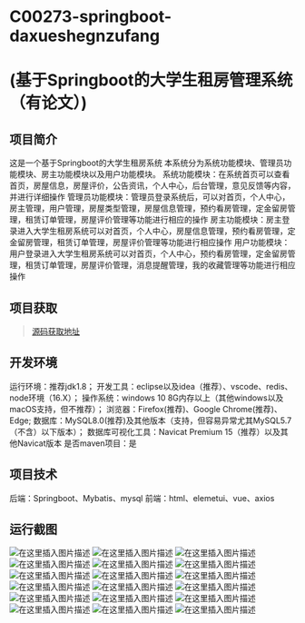 # C00273-springboot-daxueshegnzufang
# (基于Springboot的大学生租房管理系统（有论文）)
## 项目简介
这是一个基于Springboot的大学生租房系统
本系统分为系统功能模块、管理员功能模块、房主功能模块以及用户功能模块。
系统功能模块：在系统首页可以查看首页，房屋信息，房屋评价，公告资讯，个人中心，后台管理，意见反馈等内容，并进行详细操作
管理员功能模块：管理员登录系统后，可以对首页，个人中心，房主管理，用户管理，房屋类型管理，房屋信息管理，预约看房管理，定金留房管理，租赁订单管理，房屋评价管理等功能进行相应的操作
房主功能模块：房主登录进入大学生租房系统可以对首页，个人中心，房屋信息管理，预约看房管理，定金留房管理，租赁订单管理，房屋评价管理等功能进行相应操作
用户功能模块：用户登录进入大学生租房系统可以对首页，个人中心，预约看房管理，定金留房管理，租赁订单管理，房屋评价管理，消息提醒管理，我的收藏管理等功能进行相应操作





## 项目获取
> [源码获取地址](http://www.manoncode.cn/details?id=273)

 
## 开发环境

运行环境：推荐jdk1.8；
开发工具：eclipse以及idea（推荐）、vscode、redis、node环境（16.X）；
操作系统：windows 10 8G内存以上（其他windows以及macOS支持，但不推荐）；
浏览器：Firefox(推荐)、Google Chrome(推荐)、Edge;
数据库：MySQL8.0(推荐)及其他版本（支持，但容易异常尤其MySQL5.7（不含）以下版本）；
数据库可视化工具：Navicat Premium 15（推荐）以及其他Navicat版本
是否maven项目：是

## 项目技术
 
后端：Springboot、Mybatis、mysql
前端：html、elemetui、vue、axios


## 运行截图
![在这里插入图片描述](https://img-blog.csdnimg.cn/direct/491222320a0d42eeb45e3f358f0d0ecf.png#pic_center)
![在这里插入图片描述](https://img-blog.csdnimg.cn/direct/05fd7d0daf0340c5b9bc18f3cd8a12e4.png#pic_center)
![在这里插入图片描述](https://img-blog.csdnimg.cn/direct/1934c2dcbd6d4fb5ad7250bc63811a05.png#pic_center)
![在这里插入图片描述](https://img-blog.csdnimg.cn/direct/7e263743ee994ad5abaa0d387a03488a.png#pic_center)
![在这里插入图片描述](https://img-blog.csdnimg.cn/direct/32c824e585af4deda3df05a256d1fb2f.png#pic_center)
![在这里插入图片描述](https://img-blog.csdnimg.cn/direct/a6dfcc4cdacd44b9beb37559053fd893.png#pic_center)
![在这里插入图片描述](https://img-blog.csdnimg.cn/direct/e5e81e3363874e0c956af18211bd8996.png#pic_center)
![在这里插入图片描述](https://img-blog.csdnimg.cn/direct/5f6917738d5a40a2bab85b613f99343f.png#pic_center)
![在这里插入图片描述](https://img-blog.csdnimg.cn/direct/dcaf8d81d49c47769f0dd5a93ec3ec52.png#pic_center)
![在这里插入图片描述](https://img-blog.csdnimg.cn/direct/5bf2ed8fdef44484a85b712b6f1e391f.png#pic_center)
![在这里插入图片描述](https://img-blog.csdnimg.cn/direct/e361dba123874a8a9d8a8de1781d4271.png#pic_center)
![在这里插入图片描述](https://img-blog.csdnimg.cn/direct/f51c425537bc4c24bcd95fdcae8f9f35.png#pic_center)
![在这里插入图片描述](https://img-blog.csdnimg.cn/direct/837909c508704ebfb151476caeb1d62d.png#pic_center)
![在这里插入图片描述](https://img-blog.csdnimg.cn/direct/8b4dd807a21b47a2bd30932993e1d759.png#pic_center)
![在这里插入图片描述](https://img-blog.csdnimg.cn/direct/3a137d9de37a40a88a05269437cd60ec.png#pic_center)
![在这里插入图片描述](https://img-blog.csdnimg.cn/direct/8f6ccf4ee257469d9d679f9349331fb7.png#pic_center)
![在这里插入图片描述](https://img-blog.csdnimg.cn/direct/39bf7b0feba44fca816fa1b639cb5d96.png#pic_center)
![在这里插入图片描述](https://img-blog.csdnimg.cn/direct/0b376780fd5d45d6967a50ad1d011437.png#pic_center)


